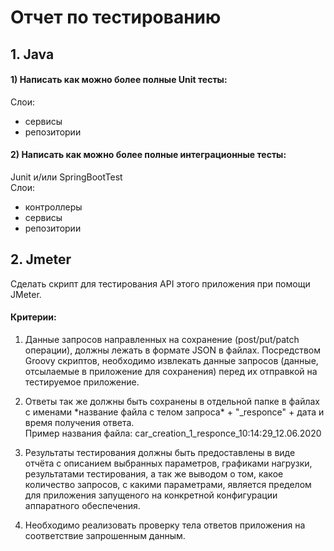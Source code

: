 # Отчет по тестированию

## 1. Java
#### 1) Написать как можно более полные Unit тесты:
Слои:
-   сервисы 
-   репозитории

#### 2) Написать как можно более полные интеграционные тесты:
Junit и/или SpringBootTest \
Слои:
-   контроллеры
-   сервисы
-   репозитории

## 2. Jmeter
Сделать скрипт для тестирования API этого приложения при помощи JMeter.

#### Критерии:
1) Данные запросов направленных на сохранение (post/put/patch операции), должны лежать в формате JSON в файлах.
 Посредством Groovy скриптов, необходимо извлекать данные запросов (данные, отсылаемые в приложение для сохранения)
  перед их отправкой на тестируемое приложение.

2) Ответы так же должны быть сохранены в отдельной папке в файлах с именами \*название файла с телом запроса\* +
 "\_responce" + дата и время получения ответа. \
  Пример названия файла: car_creation_1_responce_10:14:29_12.06.2020

3) Результаты тестирования должны быть предоставлены в виде отчёта с описанием выбранных параметров, графиками нагрузки,
 результатами тестирования, а так же выводом о том, какое количество запросов, с какими параметрами, является пределом
  для приложения запущеного на конкретной конфигурации аппаратного обеспечения.

4) Необходимо реализовать проверку тела ответов приложения на соответствие запрошенным данным.
